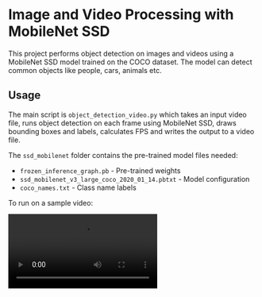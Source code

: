 # Image and Video Processing with MobileNet SSD

This project performs object detection on images and videos using a MobileNet SSD model trained on the COCO dataset. The model can detect common objects like people, cars, animals etc.

## Usage

The main script is `object_detection_video.py` which takes an input video file, runs object detection on each frame using MobileNet SSD, draws bounding boxes and labels, calculates FPS and writes the output to a video file.

The `ssd_mobilenet` folder contains the pre-trained model files needed:
- `frozen_inference_graph.pb` - Pre-trained weights
- `ssd_mobilenet_v3_large_coco_2020_01_14.pbtxt` - Model configuration
- `coco_names.txt` - Class name labels 

To run on a sample video:

![Sample Video](sample.mp4)
